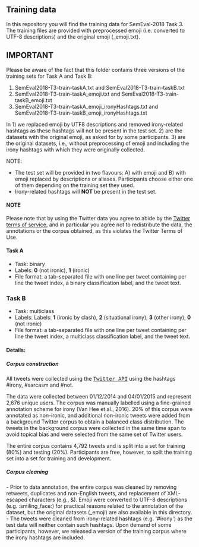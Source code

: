 ## Training data ##

In this repository you will find the training data for SemEval-2018 Task 3. The training files are provided with preprocessed emoji (i.e. converted to UTF-8 descriptions) and the original emoji (_emoji.txt).


## IMPORTANT ##
Please be aware of the fact that this folder contains three versions of the training sets for Task A and Task B:
1. SemEval2018-T3-train-taskA.txt and SemEval2018-T3-train-taskB.txt
2. SemEval2018-T3-train-taskA\_emoji.txt and SemEval2018-T3-train-taskB\_emoji.txt
3. SemEval2018-T3-train-taskA\_emoji\_ironyHashtags.txt and SemEval2018-T3-train-taskB\_emoji\_ironyHashtags.txt

In 1) we replaced emoji by UTF8 descriptions and removed irony-related hashtags as these hashtags will not be present in the test set.
2) are the datasets with the original emoji, as asked for by some participants.
3) are the original datasets, i.e., without preprocessing of emoji and including the irony hashtags with which they were originally collected.

NOTE:
* The test set will be provided in two flavours: A) with emoji and B) with emoji replaced by descriptions or aliases. Participants choose either one of them depending on the training set they used.
* Irony-related hashtags will <b>NOT</b> be present in the test set.


#### NOTE ####
Please note that by using the Twitter data you agree to abide
by the <a href="https://dev.twitter.com/overview/terms/agreement-and-policy" target="_blank">Twitter terms of service</a>, and in particular you agree not to redistribute the data, the annotations or the corpus obtained, as this violates the Twitter Terms of Use.


#### Task A ####
* Task: binary
* Labels: **0** (not ironic), **1** (ironic)
* File format: a tab-separated file with one line per tweet containing per line the tweet index, a binary classification label, and the tweet text.

### Task B ###
* Task: multiclass
* Labels: Labels: **1** (ironic by clash), **2** (situational irony), **3** (other irony), **0** (not ironic)
* File format: a tab-separated file with one line per tweet containing per line the tweet index, a multiclass classification label, and the tweet text.


#### Details: ####

<h5> Corpus construction</h5>
All tweets were collected using the <a href="http://dev.twitter.com/rest/public" target="_blank"><tt>Twitter API</tt></a> using the hashtags #irony, #sarcasm and #not.

The data were collected between 01/12/2014 and 04/01/2015 and represent 2,676 unique users. The corpus was manually labelled using a fine-grained annotation scheme for irony (Van Hee et al., 2016). 20% of this corpus were annotated as non-ironic, and additional non-ironic tweets were added from a background Twitter corpus to obtain a balanced class distribution. The tweets in the background corpus were collected in the same time span to avoid topical bias and were selected from the same set of Twitter users.


The entire corpus contains 4,792 tweets and is split into a set for training (80%) and testing (20%). Participants are free, however, to split the training set into a set for training and development.

<h5> Corpus cleaning</h5>
- Prior to data annotation, the entire corpus was cleaned by removing retweets, duplicates and non-English tweets, and replacement of XML-escaped characters (e.g., &amp;). Emoji were converted to UTF-8 descriptions (e.g. :smiling_face:) for practical reasons related to the annotation of the dataset, but the original datasets (_emoji) are also available in this directory. <br>
- The tweets were cleaned from irony-related hashtags (e.g. '#irony') as the test data will neither contain such hashtags. Upon demand of some participants, however, we released a version of the training corpus where the irony hashtags are included.